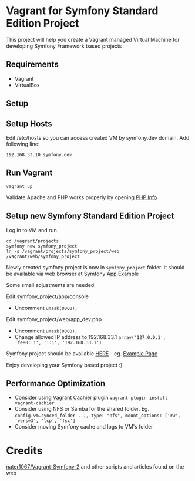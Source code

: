 # Vagrant for Symfony Standard Edition Project

This project will help you create a Vagrant managed Virtual Machine for developing Symfony Framework based projects
 
## Requirements

- Vagrant
- VirtualBox

## Setup

## Setup Hosts

Edit /etc/hosts so you can access created VM by symfony.dev domain.
Add following line:

    192.168.33.10 symfony.dev

## Run Vagrant

    vagrant up
 
Validate Apache and PHP works properly by opening [PHP Info](http://symfony.dev/phpinfo.php)
 
## Setup new Symfony Standard Edition Project

Log in to VM and run

    cd /vagrant/projects
    symfony new symfony_project
    ln -s /vagrant/projects/symfony_project/web /vagrant/web/symfony_project
    
Newly created symfony project is now in `symfony_project` folder.
It should be available via web browser at [Symfony App Example](http://symfony.dev/symfony_project/app/example)

Some small adjustments are needed:

Edit symfony_project/app/console

- Uncomment `umask(0000);`

Edit symfony_project/web/app_dev.php

- Uncomment `umask(0000);`
- Change allowed IP address to 192.168.33.1 `array('127.0.0.1', 'fe80::1', '::1', '192.168.33.1')`
    
Symfony project should be available [HERE](http://symfony.dev/symfony_project/) - eg. [Example Page](http://symfony.dev/symfony_project/app/example)

Enjoy developing your Symfony based project :)

## Performance Optimization

- Consider using [Vagrant Cachier](http://fgrehm.viewdocs.io/vagrant-cachier/usage) plugin
`vagrant plugin install vagrant-cachier`
- Consider using NFS or Samba for the shared folder.
Eg. `config.vm.synced_folder ..., type: "nfs", mount_options: ['rw', 'vers=3', 'tcp', 'fsc']`
- Consider moving Symfony cache and logs to VM's folder

# Credits
[nater1067/Vagrant-Symfony-2](https://github.com/nater1067/Vagrant-Symfony-2) and other scripts and articles found on the web